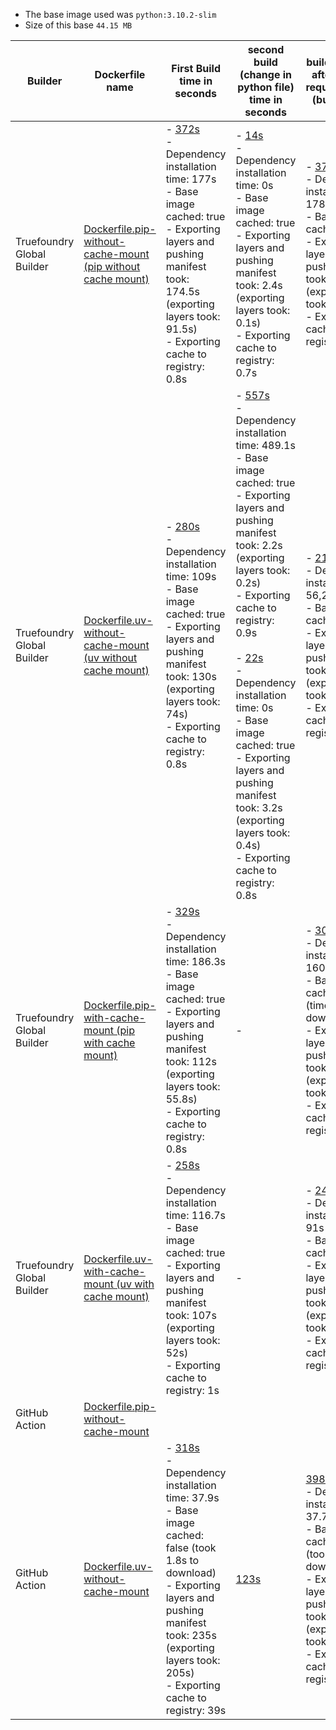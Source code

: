 - The base image used was `python:3.10.2-slim`
- Size of this base `44.15 MB`

| Builder             | Dockerfile name | First Build time in seconds                 | second build (change in python file) time in seconds          | build in seconds after updating requirements.txt (build + push) |
|---------------------------|----------------|---------------------------------------------|---------------------------------------------------------------|------------------------------------------------------------|
| Truefoundry Global Builder | [Dockerfile.pip-without-cache-mount (pip without cache mount)](https://github.com/truefoundry/docker-build-test/blob/main/Dockerfile.pip-without-cache-mount)           | - [372s](https://internal.devtest.truefoundry.tech/deployments/cm3h47n5v043r01qi9tpqgsur?tab=deployments&logs=cm3hcskkv00vh01ul8g5ddp38)<br>- Dependency installation time: 177s <br>-  Base image cached: true <br>-  Exporting layers and pushing manifest took: 174.5s (exporting layers took: 91.5s) <br>-  Exporting cache to registry: 0.8s <br> | - [14s](https://internal.devtest.truefoundry.tech/deployments/cm3h47n5v043r01qi9tpqgsur?tab=deployments&logs=cm3h5mjjh073z01qi55e6evzj)<br>- Dependency installation time: 0s <br>-  Base image cached: true  <br>-  Exporting layers and pushing manifest took: 2.4s (exporting layers took: 0.1s) <br>-  Exporting cache to registry: 0.7s <br>      | - [378](https://internal.devtest.truefoundry.tech/deployments/cm3h47n5v043r01qi9tpqgsur?tab=deployments&logs=cm3hdwhhw03w401wv0oe7hey0)<br>- Dependency installation time: 178.9s <br>-  Base image cached: true <br>-  Exporting layers and pushing manifest took: 170s (exporting layers took: 90s) <br>-  Exporting cache to registry: 0.7s <br> | 
| Truefoundry Global Builder | [Dockerfile.uv-without-cache-mount (uv without cache mount)](https://github.com/truefoundry/docker-build-test/blob/main/Dockerfile.uv-with-cache-mount)                | - [280s](https://internal.devtest.truefoundry.tech/deployments/cm3h49rir045n01qig6jl25fs?tab=deployments&logs=cm3hewaea052x01wvdu5xfu2t)<br>- Dependency installation time: 109s <br>-  Base image cached: true <br>-  Exporting layers and pushing manifest took: 130s (exporting layers took: 74s) <br>-  Exporting cache to registry: 0.8s <br> | - [557s](https://internal.devtest.truefoundry.tech/deployments/cm3h49rir045n01qig6jl25fs?tab=deployments&logs=cm3h5mr55062g01of8v7yclex)<br>- Dependency installation time: 489.1s <br>-  Base image cached: true  <br>-  Exporting layers and pushing manifest took: 2.2s (exporting layers took: 0.2s) <br>-  Exporting cache to registry: 0.9s <br><br>- [22s](https://internal.devtest.truefoundry.tech/deployments/cm3h49rir045n01qig6jl25fs?tab=deployments&logs=cm3h8tf9q02gu01skf2b1gf71)<br>- Dependency installation time: 0s <br>-  Base image cached: true  <br>-  Exporting layers and pushing manifest took: 3.2s (exporting layers took: 0.4s) <br>-  Exporting cache to registry: 0.8s <br>| - [214s](https://internal.devtest.truefoundry.tech/deployments/cm3h49rir045n01qig6jl25fs?tab=deployments&logs=cm3hdqsmv038q01ulhikb2h25)<br>- Dependency installation time: 56,2s <br>-  Base image cached: true <br>-  Exporting layers and pushing manifest took: 121.9s (exporting layers took: 68s) <br>-  Exporting cache to registry: 0.9s <br> | 
| Truefoundry Global Builder | [Dockerfile.pip-with-cache-mount (pip with cache mount)](https://github.com/truefoundry/docker-build-test/blob/main/Dockerfile.pip-with-cache-mount)                 | - [329s](https://internal.devtest.truefoundry.tech/deployments/cm3h4fhgf04gt01qifvzz3tik?tab=deployments&logs=cm3he75qj048w01wv7d4qfrbl)<br>- Dependency installation time: 186.3s <br>-  Base image cached: true <br>-  Exporting layers and pushing manifest took: 112s (exporting layers took: 55.8s) <br>-  Exporting cache to registry: 0.8s <br> | -                                                                                                                                                                                                                                                                                                                                                      | - [302s](https://internal.devtest.truefoundry.tech/deployments/cm3h4fhgf04gt01qifvzz3tik?tab=deployments&logs=cm3hcjakj003k01wv8l9y3je6)<br>- Dependency installation time: 160s <br>-  Base image cached: false (time taken to download: 1.6s) <br>-  Exporting layers and pushing manifest took: 116s (exporting layers took: 55s) <br>-  Exporting cache to registry: 2.2s <br> |
| Truefoundry Global Builder | [Dockerfile.uv-with-cache-mount (uv with cache mount)](https://github.com/truefoundry/docker-build-test/blob/main/Dockerfile.uv-with-cache-mount)                   | - [258s](https://internal.devtest.truefoundry.tech/deployments/cm3h4e46o04g601qi94cl29cf?tab=deployments&logs=cm3heio2b03us01ul4zrr3ip3)<br>- Dependency installation time: 116.7s <br>-  Base image cached: true <br>-  Exporting layers and pushing manifest took: 107s (exporting layers took: 52s) <br>-  Exporting cache to registry: 1s <br> | -                                                                                                                                                                                                                                                                                                                                                      | - [245s](https://internal.devtest.truefoundry.tech/deployments/cm3h4e46o04g601qi94cl29cf?tab=deployments&logs=cm3hd8jlk02e301wv7bpb4oii)<br>- Dependency installation time: 91s <br>-  Base image cached: true <br>-  Exporting layers and pushing manifest took: 130s (exporting layers took: 75s) <br>-  Exporting cache to registry: 1.3s <br> |
| GitHub Action              | [Dockerfile.pip-without-cache-mount](https://github.com/truefoundry/docker-build-test/blob/main/Dockerfile.pip-without-cache-mount)                |       | | 
| GitHub Action              | [Dockerfile.uv-without-cache-mount](https://github.com/truefoundry/docker-build-test/blob/main/Dockerfile.uv-with-cache-mount)                | - [318s](https://github.com/truefoundry/docker-build-test/actions/runs/11838141090/job/32986613498)<br>- Dependency installation time: 37.9s <br>-  Base image cached: false (took 1.8s to download) <br>-  Exporting layers and pushing manifest took: 235s (exporting layers took: 205s) <br>-  Exporting cache to registry: 39s <br> | [123s](https://github.com/truefoundry/docker-build-test/actions/runs/11839234539/job/32990178943) | [398s](https://github.com/truefoundry/docker-build-test/actions/runs/11838744058/job/32988578067)<br>- Dependency installation time: 37.7s <br>-  Base image cached: false (took 2s to download) <br>-  Exporting layers and pushing manifest took: 309s (exporting layers took: 213s) <br>-  Exporting cache to registry: 41s <br>

